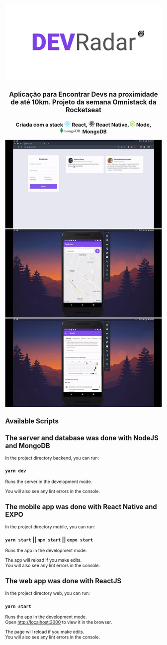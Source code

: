 <div align="center"><img src="imgReadme/logoDevRadar.png" alt="DevRadar"></div>
<h2 align="center"> Aplicação para Encontrar Devs na proximidade de até 10km. Projeto da semana Omnistack da Rocketseat </h2>

<h3 align="center"> Criada com a stack <img src="imgReadme/react.png" alt="react" height="18"> React, <img src="imgReadme/react-native.png" alt="react-native" height="18"> React Native, <img src="imgReadme/node.png" alt="node" height="18"> Node, <img src="imgReadme/mongoDBLogo.png" height="18"> MongoDB</h3>

![](imgReadme/devradar1.gif)
![](imgReadme/devradar2.gif)
![](imgReadme/devradar3.gif)

## Available Scripts

## The server and database was done with NodeJS and MongoDB

In the project directory backend, you can run:

### `yarn dev`

Runs the server in the development mode.<br />

You will also see any lint errors in the console.


## The mobile app was done with React Native and EXPO

In the project directory mobile, you can run:

### `yarn start` || `npm start` || `expo start`

Runs the app in the development mode.<br />

The app will reload if you make edits.<br />
You will also see any lint errors in the console.

## The web app was done with ReactJS

In the project directory web, you can run:

### `yarn start`

Runs the app in the development mode.<br />
Open [http://localhost:3000](http://localhost:3000) to view it in the browser.

The page will reload if you make edits.<br />
You will also see any lint errors in the console.
